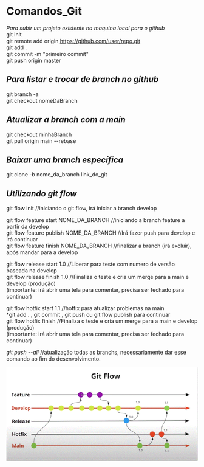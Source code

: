 # Comandos_Git

*Para subir um projeto existente na maquina local para o github* <br/>
git init <br/>
git remote add origin https://github.com/user/repo.git <br/>
git add . <br/>
git commit -m "primeiro commit" <br/>
git push origin master <br/>

## *Para listar e trocar de branch no github* <br/>
git branch -a <br/>
git checkout nomeDaBranch <br/>

## *Atualizar a branch com a main* <br/>
git checkout minhaBranch <br/>
git pull origin main --rebase <br/>

## *Baixar uma branch específica* <br/>
git clone -b nome_da_branch link_do_git

## *Utilizando git flow* <br/>
git flow init      //iniciando o git flow, irá iniciar a branch develop

git flow feature start NOME_DA_BRANCH    //iniciando a branch feature a partir da develop <br/>
git flow feature publish NOME_DA_BRANCH    //Irá fazer push para develop e irá continuar <br/>
git flow feature finish NOME_DA_BRANCH    //finalizar a branch (irá excluir), após mandar para a develop <br/>

git flow release start 1.0    //Liberar para teste com numero de versão baseada na develop <br/>
git flow release finish 1.0    //Finaliza o teste e cria um merge para a main e develop (produção) <br/>
(importante: irá abrir uma tela para comentar, precisa ser fechado para continuar)<br/>

git flow hotfix start 1.1     //hotfix para atualizar problemas na main<br/>
*git add . , git commit , git push ou git flow publish para continuar<br/>
git flow hotfix finish    //Finaliza o teste e cria um merge para a main e develop (produção) <br/>
(importante: irá abrir uma tela para comentar, precisa ser fechado para continuar)<br/>

*git push --all*    //atualização todas as branchs, necessariamente dar esse comando ao fim do desenvolvimento.




<img src="https://github.com/ElvisCostaOliveira/Comandos_Git/blob/main/image/git_flow.gif" width="620">


